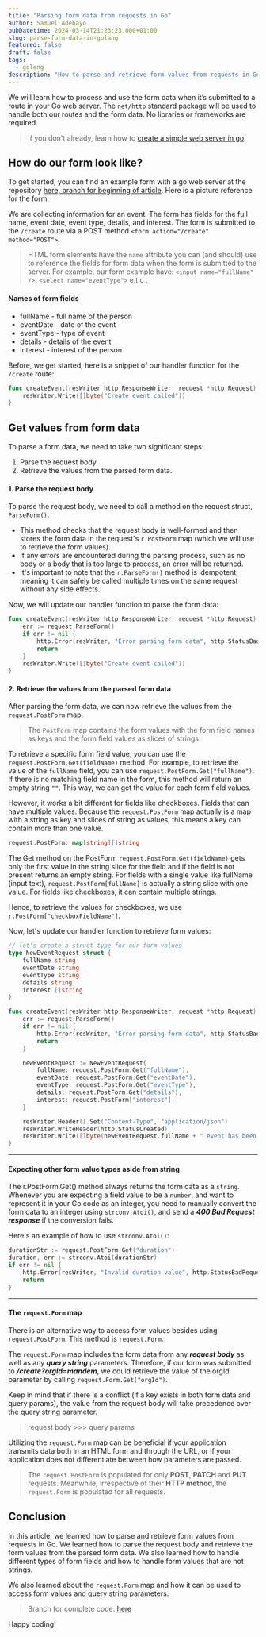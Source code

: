 ```yaml
---
title: "Parsing form data from requests in Go"
author: Samuel Adebayo
pubDatetime: 2024-03-14T21:23:23.000+01:00
slug: parse-form-data-in-golang
featured: false
draft: false
tags:
  - golang
description: "How to parse and retrieve form values from requests in Go."
---
```


We will learn how to process and use the form data when it’s submitted to a route in your Go web server. The `net/http` standard package will be used to handle both our routes and the form data. No libraries or frameworks are required.

> If you don't already, learn how to [create a simple web server in go](/posts/golang-simple-web-server).

## How do our form look like?

To get started, you can find an example form with a go web server at the repository [here, branch for beginning of article](https://github.com/thesambayo/golang-parse-form-data). Here is a picture reference for the form:

<!--![Form](@assets/images/form-parsing/form-reference.png)-->

We are collecting information for an event. The form has fields for the full name, event date, event type, details, and interest. The form is submitted to the `/create` route via a POST method `<form action="/create" method="POST">`.

> HTML form elements have the `name` attribute you can (and should) use to reference the fields for form data when the form is submitted to the server. For example, our form example have: `<input name="fullName" />`, `<select name="eventType">` e.t.c .

#### Names of form fields

- fullName - full name of the person
- eventDate - date of the event
- eventType - type of event
- details - details of the event
- interest - interest of the person

Before, we get started, here is a snippet of our handler function for the `/create` route:

```go
func createEvent(resWriter http.ResponseWriter, request *http.Request) {
	resWriter.Write([]byte("Create event called"))
}
```

## Get values from form data

To parse a form data, we need to take two significant steps:

1. Parse the request body.
2. Retrieve the values from the parsed form data.

#### 1. Parse the request body

To parse the request body, we need to call a method on the request struct, `ParseForm()`.

- This method checks that the request body is well-formed and then stores the form data in the request's `r.PostForm` map (which we will use to retrieve the form values).
- If any errors are encountered during the parsing process, such as no body or a body that is too large to process, an error will be returned.
- It's important to note that the `r.ParseForm()` method is idempotent, meaning it can safely be called multiple times on the same request without any side effects.

Now, we will update our handler function to parse the form data:

```go
func createEvent(resWriter http.ResponseWriter, request *http.Request) {
    err := request.ParseForm()
    if err != nil {
        http.Error(resWriter, "Error parsing form data", http.StatusBadRequest)
        return
    }
    resWriter.Write([]byte("Create event called"))
}
```

#### 2. Retrieve the values from the parsed form data

After parsing the form data, we can now retrieve the values from the `request.PostForm` map.

> The `PostForm` map contains the form values with the form field names as keys and the form field values as slices of strings.

To retrieve a specific form field value, you can use the `request.PostForm.Get(fieldName)` method. For example, to retrieve the value of the `fullName` field, you can use `request.PostForm.Get("fullName")`. If there is no matching field name in the form, this method will return an empty string `""`. This way, we can get the value for each form field values.

However, it works a bit different for fields like checkboxes. Fields that can have multiple values. Because the `request.PostForm` map actually is a map with a string as key and slices of string as values, this means a key can contain more than one value.

```go
request.PostForm: map[string][]string
```

The Get method on the PostForm `request.PostForm.Get(fieldName)` gets only the first value in the string slice for the field and if the field is not present returns an empty string. For fields with a single value like fullName (input text), `request.PostForm[fullName]` is actually a string slice with one value. For fields like checkboxes, it can contain multiple strings.

Hence, to retrieve the values for checkboxes, we use `r.PostForm["checkboxFieldName"]`.

Now, let's update our handler function to retrieve form values:

```go
// let's create a struct type for our form values
type NewEventRequest struct {
	fullName string
	eventDate string
	eventType string
	details string
	interest []string
}

func createEvent(resWriter http.ResponseWriter, request *http.Request) {
    err := request.ParseForm()
    if err != nil {
        http.Error(resWriter, "Error parsing form data", http.StatusBadRequest)
        return
    }

	newEventRequest := NewEventRequest{
		fullName: request.PostForm.Get("fullName"),
		eventDate: request.PostForm.Get("eventDate"),
		eventType: request.PostForm.Get("eventType"),
		details: request.PostForm.Get("details"),
		interest: request.PostForm["interest"],
	}

    resWriter.Header().Set("Content-Type", "application/json")
	resWriter.WriteHeader(http.StatusCreated)
	resWriter.Write([]byte(newEventRequest.fullName + " event has been created"))
}
```

---

#### Expecting other form value types aside from string

The r.PostForm.Get() method always returns the form data as a `string`.
Whenever you are expecting a field value to be a `number`, and want to represent it in your Go code as an integer, you need to manually convert the form data to an integer using `strconv.Atoi()`, and send a **_400 Bad Request response_** if the conversion fails.

Here's an example of how to use `strconv.Atoi()`:

```go
durationStr := request.PostForm.Get("duration")
duration, err := strconv.Atoi(durationStr)
if err != nil {
    http.Error(resWriter, "Invalid duration value", http.StatusBadRequest)
    return
}
```

---

#### The `request.Form` map

There is an alternative way to access form values besides using `request.PostForm`. This method is `request.Form`.

The `request.Form` map includes the form data from any **_request body_** as well as any **_query string_** parameters. Therefore, if our form was submitted to **_/create?orgId=mandem_**, we could retrieve the value of the orgId parameter by calling `request.Form.Get("orgId")`.

Keep in mind that if there is a conflict (if a key exists in both form data and query params), the value from the request body will take precedence over the query string parameter.

> request body >>> query params

Utilizing the `request.Form` map can be beneficial if your application transmits data both in an HTML form and through the URL, or if your application does not differentiate between how parameters are passed.

> The `request.PostForm` is populated for only **POST**, **PATCH** and **PUT** requests. Meanwhile, irrespective of their **HTTP method**, the `request.Form` is populated for all requests.

## Conclusion

In this article, we learned how to parse and retrieve form values from requests in Go. We learned how to parse the request body and retrieve the form values from the parsed form data. We also learned how to handle different types of form fields and how to handle form values that are not strings.

We also learned about the `request.Form` map and how it can be used to access form values and query string parameters.

> Branch for complete code: [here](https://github.com/thesambayo/golang-parse-form-data/tree/parse-form-values)

Happy coding!
